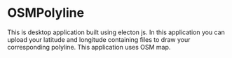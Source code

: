 # OSMPolyline
This is desktop application built using electon js. In this application you can upload your latitude and longitude containing files to draw your corresponding polyline. This application uses OSM map. 
